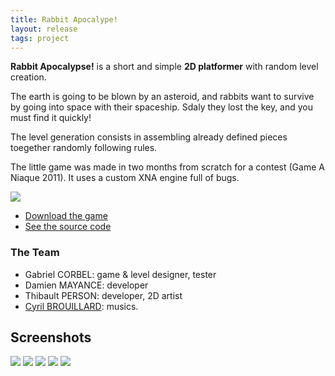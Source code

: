 ```yaml
---
title: Rabbit Apocalype!
layout: release
tags: project
---
```


**Rabbit Apocalypse!** is a short and simple **2D platformer** with random level creation.

The earth is going to be blown by an asteroid, and rabbits want to survive by going into space with their spaceship.
Sdaly they lost the key, and you must find it quickly!

The level generation consists in assembling already defined pieces toegether randomly following rules.

The little game was made in two months from scratch for a contest (Game A Niaque 2011). It uses a custom XNA engine full of bugs.

<img src="{{site.url}}/static/content/posts/ra/screen0.png" />

- [Download the game](https://www.dropbox.com/s/411cd1mg3c75jon/RabbitApocalypse.zip)
- [See the source code](https://github.com/Valryon/Rabbit-Apocalypse)

### The Team

- Gabriel CORBEL: game & level designer, tester
- Damien MAYANCE: developer
- Thibault PERSON: developer, 2D artist
- [Cyril BROUILLARD](http://www.chiptunes-headbangers.net/Spintronic): musics.

## Screenshots

<img src="{{site.url}}/static/content/posts/ra/screen1.png" />

<img src="{{site.url}}/static/content/posts/ra/screen2.png" />

<img src="{{site.url}}/static/content/posts/ra/screen3.png" />

<img src="{{site.url}}/static/content/posts/ra/screen4.png" />

<img src="{{site.url}}/static/content/posts/ra/screen5.png" />

